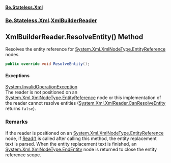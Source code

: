 #### [Be.Stateless.Xml](README.md 'README')
### [Be.Stateless.Xml](Be.Stateless.Xml.md 'Be.Stateless.Xml').[XmlBuilderReader](XmlBuilderReader.md 'Be.Stateless.Xml.XmlBuilderReader')

## XmlBuilderReader.ResolveEntity() Method

Resolves the entity reference for [System.Xml.XmlNodeType.EntityReference](https://docs.microsoft.com/en-us/dotnet/api/System.Xml.XmlNodeType.EntityReference 'System.Xml.XmlNodeType.EntityReference') nodes.

```csharp
public override void ResolveEntity();
```

#### Exceptions

[System.InvalidOperationException](https://docs.microsoft.com/en-us/dotnet/api/System.InvalidOperationException 'System.InvalidOperationException')  
The reader is not positioned on an [System.Xml.XmlNodeType.EntityReference](https://docs.microsoft.com/en-us/dotnet/api/System.Xml.XmlNodeType.EntityReference 'System.Xml.XmlNodeType.EntityReference') node or this implementation of the
reader cannot resolve entities ([System.Xml.XmlReader.CanResolveEntity](https://docs.microsoft.com/en-us/dotnet/api/System.Xml.XmlReader.CanResolveEntity 'System.Xml.XmlReader.CanResolveEntity') returns `false`).

### Remarks
If the reader is positioned on an [System.Xml.XmlNodeType.EntityReference](https://docs.microsoft.com/en-us/dotnet/api/System.Xml.XmlNodeType.EntityReference 'System.Xml.XmlNodeType.EntityReference') node, if [Read()](XmlBuilderReader.Read().md 'Be.Stateless.Xml.XmlBuilderReader.Read()') is called
after calling this method, the entity replacement text is parsed. When the entity replacement text is finished, an
[System.Xml.XmlNodeType.EndEntity](https://docs.microsoft.com/en-us/dotnet/api/System.Xml.XmlNodeType.EndEntity 'System.Xml.XmlNodeType.EndEntity') node is returned to close the entity reference scope.